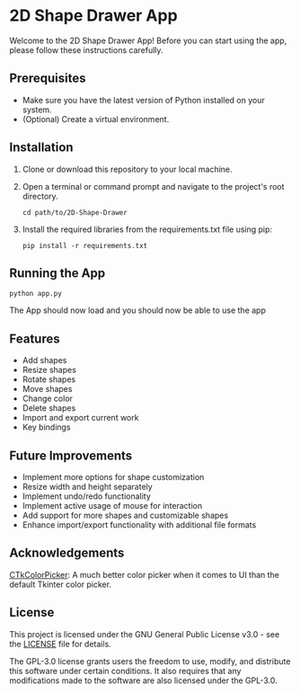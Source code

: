 # 2D Shape Drawer App

Welcome to the 2D Shape Drawer App! Before you can start using the app, please follow these instructions carefully.

## Prerequisites
- Make sure you have the latest version of Python installed on your system.
- (Optional) Create a virtual environment.

## Installation
1. Clone or download this repository to your local machine.
2. Open a terminal or command prompt and navigate to the project's root directory.

   ```shell
   cd path/to/2D-Shape-Drawer

3. Install the required libraries from the requirements.txt file using pip:

   ```shell
   pip install -r requirements.txt

## Running the App

    python app.py

The App should now load and you should now be able to use the app

## Features

- Add shapes
- Resize shapes
- Rotate shapes
- Move shapes
- Change color
- Delete shapes
- Import and export current work
- Key bindings
  
## Future Improvements

- Implement more options for shape customization
- Resize width and height separately
- Implement undo/redo functionality
- Implement active usage of mouse for interaction
- Add support for more shapes and customizable shapes
- Enhance import/export functionality with additional file formats

## Acknowledgements

[CTkColorPicker](https://github.com/Akascape/CTkColorPicker): A much better color picker when it comes to UI than the default Tkinter color picker.

## License

This project is licensed under the GNU General Public License v3.0 - see the [LICENSE](LICENSE) file for details.

The GPL-3.0 license grants users the freedom to use, modify, and distribute this software under certain conditions. It also requires that any modifications made to the software are also licensed under the GPL-3.0.

